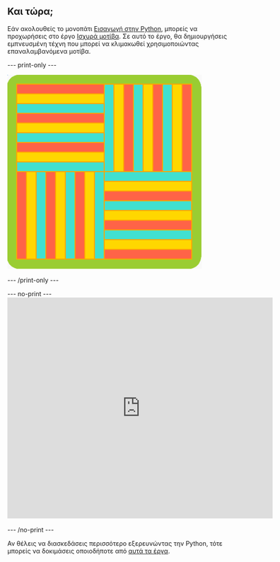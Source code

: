## Και τώρα;

Εάν ακολουθείς το μονοπάτι [Εισαγωγή στην Python](https://projects.raspberrypi.org/en/pathways/python-intro), μπορείς να προχωρήσεις στο έργο [Ισχυρά μοτίβα](https://projects.raspberrypi.org/en/projects/powerful-patterns). Σε αυτό το έργο, θα δημιουργήσεις εμπνευσμένη τέχνη που μπορεί να κλιμακωθεί χρησιμοποιώντας επαναλαμβανόμενα μοτίβα.

--- print-only ---

![Ένα από τα παραδείγματα από το έργο Ισχυρά μοτίβα που χρησιμοποιεί περιστρεφόμενα γεωμετρικά σχήματα.](images/kek-project.png)

--- /print-only ---

--- no-print --- <iframe src="https://trinket.io/embed/python/81be7eb895?outputOnly=true&start=result" width="600" height="500" frameborder="0" marginwidth="0" marginheight="0" allowfullscreen mark="crwd-mark"> </iframe>


--- /no-print ---

Αν θέλεις να διασκεδάσεις περισσότερο εξερευνώντας την Python, τότε μπορείς να δοκιμάσεις οποιοδήποτε από [αυτά τα έργα](https://projects.raspberrypi.org/en/projects?software%5B%5D=python).

